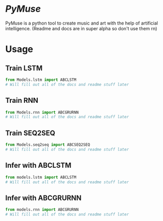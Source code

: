 # *PyMuse*
PyMuse is a python tool to create music and art with the help of artificial intelligence. (Readme and docs are in super alpha so don't use them rn)

# Usage
  ## Train LSTM
  ```python
  from Models.lstm import ABCLSTM
  # Will fill out all of the docs and readme stuff later
  ```

  ## Train RNN
  ```python
  from Models.rnn import ABCGRURNN
  # Will fill out all of the docs and readme stuff later
  ```

  ## Train SEQ2SEQ
  ```python
  from Models.seq2seq import ABCSEQ2SEQ
  # Will fill out all of the docs and readme stuff later
  ```
  
  ## Infer with ABCLSTM
  ```python
  from models.lstm import ABCLSTM
  # Will fill out all of the docs and readme stuff later
  ```
  
  ## Infer with ABCGRURNN
  ```python
  from models.rnn import ABCGRURNN
  # Will fill out all of the docs and readme stuff later
  ```
